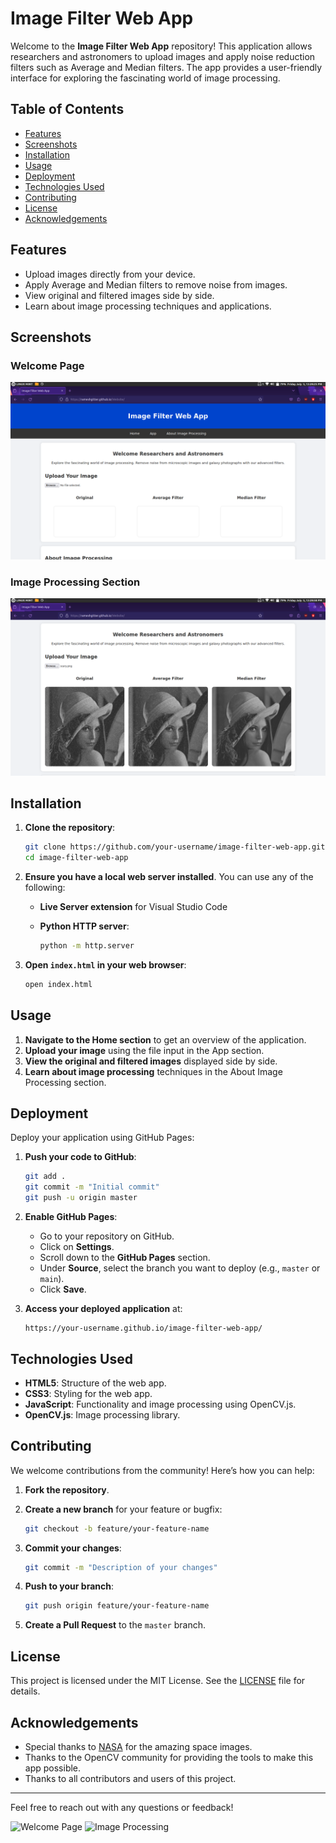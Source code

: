 # Image Filter Web App

Welcome to the **Image Filter Web App** repository! This application allows researchers and astronomers to upload images and apply noise reduction filters such as Average and Median filters. The app provides a user-friendly interface for exploring the fascinating world of image processing.

## Table of Contents

- [Features](#features)
- [Screenshots](#screenshots)
- [Installation](#installation)
- [Usage](#usage)
- [Deployment](#deployment)
- [Technologies Used](#technologies-used)
- [Contributing](#contributing)
- [License](#license)
- [Acknowledgements](#acknowledgements)

## Features

- Upload images directly from your device.
- Apply Average and Median filters to remove noise from images.
- View original and filtered images side by side.
- Learn about image processing techniques and applications.

## Screenshots

### Welcome Page
![Welcome Page](welcome.png)

### Image Processing Section
![Image Processing](image_denoising.png)

## Installation

1. **Clone the repository**:

    ```bash
    git clone https://github.com/your-username/image-filter-web-app.git
    cd image-filter-web-app
    ```

2. **Ensure you have a local web server installed**. You can use any of the following:

    - **Live Server extension** for Visual Studio Code
    - **Python HTTP server**:

        ```bash
        python -m http.server
        ```

3. **Open `index.html` in your web browser**:

    ```bash
    open index.html
    ```

## Usage

1. **Navigate to the Home section** to get an overview of the application.
2. **Upload your image** using the file input in the App section.
3. **View the original and filtered images** displayed side by side.
4. **Learn about image processing** techniques in the About Image Processing section.

## Deployment

Deploy your application using GitHub Pages:

1. **Push your code to GitHub**:

    ```bash
    git add .
    git commit -m "Initial commit"
    git push -u origin master
    ```

2. **Enable GitHub Pages**:

    - Go to your repository on GitHub.
    - Click on **Settings**.
    - Scroll down to the **GitHub Pages** section.
    - Under **Source**, select the branch you want to deploy (e.g., `master` or `main`).
    - Click **Save**.

3. **Access your deployed application** at:

    ```
    https://your-username.github.io/image-filter-web-app/
    ```

## Technologies Used

- **HTML5**: Structure of the web app.
- **CSS3**: Styling for the web app.
- **JavaScript**: Functionality and image processing using OpenCV.js.
- **OpenCV.js**: Image processing library.

## Contributing

We welcome contributions from the community! Here’s how you can help:

1. **Fork the repository**.
2. **Create a new branch** for your feature or bugfix:

    ```bash
    git checkout -b feature/your-feature-name
    ```

3. **Commit your changes**:

    ```bash
    git commit -m "Description of your changes"
    ```

4. **Push to your branch**:

    ```bash
    git push origin feature/your-feature-name
    ```

5. **Create a Pull Request** to the `master` branch.

## License

This project is licensed under the MIT License. See the [LICENSE](LICENSE) file for details.

## Acknowledgements

- Special thanks to [NASA](https://www.nasa.gov/) for the amazing space images.
- Thanks to the OpenCV community for providing the tools to make this app possible.
- Thanks to all contributors and users of this project.

---

Feel free to reach out with any questions or feedback!

![Welcome Page](welcome.jpg)
![Image Processing](image_processing.jpg)
